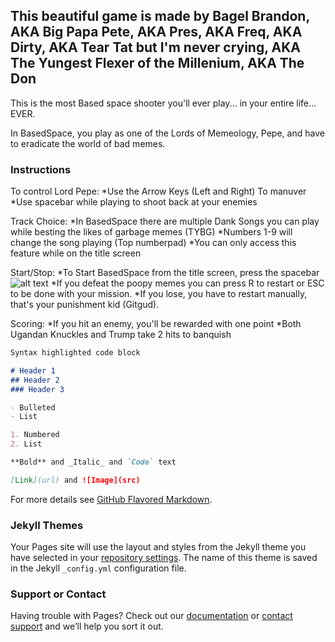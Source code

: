## This beautiful game is made by Bagel Brandon, AKA Big Papa Pete, AKA Pres, AKA Freq, AKA Dirty, AKA Tear Tat but I'm never crying, AKA The Yungest Flexer of the Millenium, AKA The Don

This is the most Based space shooter you'll ever play... in your entire life... EVER. 

In BasedSpace, you play as one of the Lords of Memeology, Pepe, and have to eradicate the world of bad memes. 

### Instructions

To control Lord Pepe:
*Use the Arrow Keys (Left and Right) To manuver
*Use spacebar while playing to shoot back at your enemies

Track Choice:
*In BasedSpace there are multiple Dank Songs you can play while besting the likes of garbage memes (TYBG)
*Numbers 1-9 will change the song playing (Top numberpad)
*You can only access this feature while on the title screen

Start/Stop:
*To Start BasedSpace from the title screen, press the spacebar
![alt text](https://raw.githubusercontent.com/HiImChubs/mineodity-finished/master/assets/img/start.jpg)
*If you defeat the poopy memes you can press R to restart or ESC to be done with your mission.
*If you lose, you have to restart manually, that's your punishment kid (Gitgud).

Scoring:
*If you hit an enemy, you'll be rewarded with one point
*Both Ugandan Knuckles and Trump take 2 hits to banquish





```markdown
Syntax highlighted code block

# Header 1
## Header 2
### Header 3

- Bulleted
- List

1. Numbered
2. List

**Bold** and _Italic_ and `Code` text

[Link](url) and ![Image](src)
```

For more details see [GitHub Flavored Markdown](https://guides.github.com/features/mastering-markdown/).

### Jekyll Themes

Your Pages site will use the layout and styles from the Jekyll theme you have selected in your [repository settings](https://github.com/BagelBrandon/basedspace/settings). The name of this theme is saved in the Jekyll `_config.yml` configuration file.

### Support or Contact

Having trouble with Pages? Check out our [documentation](https://help.github.com/categories/github-pages-basics/) or [contact support](https://github.com/contact) and we’ll help you sort it out.
